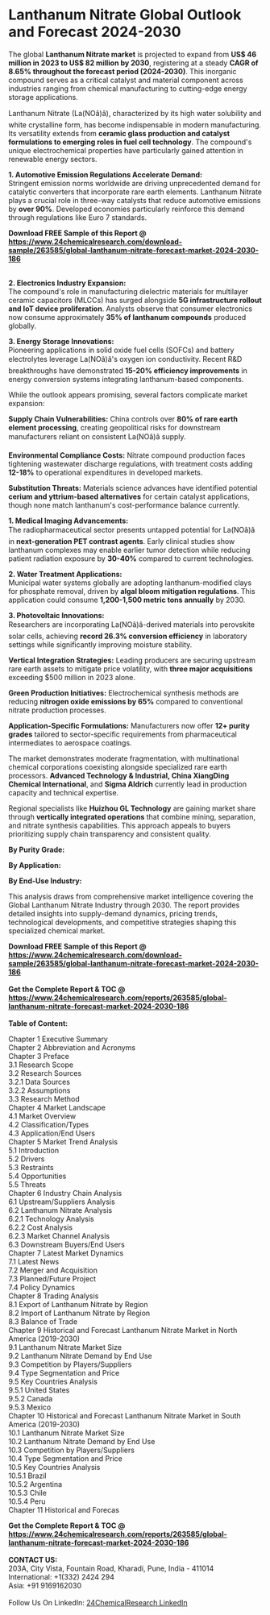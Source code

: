 <h1>Lanthanum Nitrate Global Outlook and Forecast 2024-2030</h1><p>The global <strong>Lanthanum Nitrate market</strong> is projected to expand from <strong>US$ 46 million in 2023 to US$ 82 million by 2030</strong>, registering at a steady <strong>CAGR of 8.65% throughout the forecast period (2024-2030)</strong>. This inorganic compound serves as a critical catalyst and material component across industries ranging from chemical manufacturing to cutting-edge energy storage applications.</p><p>Lanthanum Nitrate (La(NOâ)â), characterized by its high water solubility and white crystalline form, has become indispensable in modern manufacturing. Its versatility extends from <strong>ceramic glass production and catalyst formulations to emerging roles in fuel cell technology</strong>. The compound's unique electrochemical properties have particularly gained attention in renewable energy sectors.</p><p><strong>1. Automotive Emission Regulations Accelerate Demand:</strong><br>
Stringent emission norms worldwide are driving unprecedented demand for catalytic converters that incorporate rare earth elements. Lanthanum Nitrate plays a crucial role in three-way catalysts that reduce automotive emissions by <strong>over 90%</strong>. Developed economies particularly reinforce this demand through regulations like Euro 7 standards.</p><div><b>Download FREE Sample of this Report @ 
            <a href="https://www.24chemicalresearch.com/download-sample/263585/global-lanthanum-nitrate-forecast-market-2024-2030-186">
            https://www.24chemicalresearch.com/download-sample/263585/global-lanthanum-nitrate-forecast-market-2024-2030-186</a></b></div><br><p><strong>2. Electronics Industry Expansion:</strong><br>
The compound's role in manufacturing dielectric materials for multilayer ceramic capacitors (MLCCs) has surged alongside <strong>5G infrastructure rollout and IoT device proliferation</strong>. Analysts observe that consumer electronics now consume approximately <strong>35% of lanthanum compounds</strong> produced globally.</p><p><strong>3. Energy Storage Innovations:</strong><br>
Pioneering applications in solid oxide fuel cells (SOFCs) and battery electrolytes leverage La(NOâ)â's oxygen ion conductivity. Recent R&amp;D breakthroughs have demonstrated <strong>15-20% efficiency improvements</strong> in energy conversion systems integrating lanthanum-based components.</p><p>While the outlook appears promising, several factors complicate market expansion:</p><p><strong>Supply Chain Vulnerabilities:</strong> China controls over <strong>80% of rare earth element processing</strong>, creating geopolitical risks for downstream manufacturers reliant on consistent La(NOâ)â supply.</p><p><strong>Environmental Compliance Costs:</strong> Nitrate compound production faces tightening wastewater discharge regulations, with treatment costs adding <strong>12-18%</strong> to operational expenditures in developed markets.</p><p><strong>Substitution Threats:</strong> Materials science advances have identified potential <strong>cerium and yttrium-based alternatives</strong> for certain catalyst applications, though none match lanthanum's cost-performance balance currently.</p><p><strong>1. Medical Imaging Advancements:</strong><br>
The radiopharmaceutical sector presents untapped potential for La(NOâ)â in <strong>next-generation PET contrast agents</strong>. Early clinical studies show lanthanum complexes may enable earlier tumor detection while reducing patient radiation exposure by <strong>30-40%</strong> compared to current technologies.</p><p><strong>2. Water Treatment Applications:</strong><br>
Municipal water systems globally are adopting lanthanum-modified clays for phosphate removal, driven by <strong>algal bloom mitigation regulations</strong>. This application could consume <strong>1,200-1,500 metric tons annually</strong> by 2030.</p><p><strong>3. Photovoltaic Innovations:</strong><br>
Researchers are incorporating La(NOâ)â-derived materials into perovskite solar cells, achieving <strong>record 26.3% conversion efficiency</strong> in laboratory settings while significantly improving moisture stability.</p><p><strong>Vertical Integration Strategies:</strong> Leading producers are securing upstream rare earth assets to mitigate price volatility, with <strong>three major acquisitions</strong> exceeding $500 million in 2023 alone.</p><p><strong>Green Production Initiatives:</strong> Electrochemical synthesis methods are reducing <strong>nitrogen oxide emissions by 65%</strong> compared to conventional nitrate production processes.</p><p><strong>Application-Specific Formulations:</strong> Manufacturers now offer <strong>12+ purity grades</strong> tailored to sector-specific requirements from pharmaceutical intermediates to aerospace coatings.</p><p>The market demonstrates moderate fragmentation, with multinational chemical corporations coexisting alongside specialized rare earth processors. <strong>Advanced Technology &amp; Industrial, China XiangDing Chemical International</strong>, and <strong>Sigma Aldrich</strong> currently lead in production capacity and technical expertise.</p><p>Regional specialists like <strong>Huizhou GL Technology</strong> are gaining market share through <strong>vertically integrated operations</strong> that combine mining, separation, and nitrate synthesis capabilities. This approach appeals to buyers prioritizing supply chain transparency and consistent quality.</p><p><strong>By Purity Grade:</strong></p><p><strong>By Application:</strong></p><p><strong>By End-Use Industry:</strong></p><p>This analysis draws from comprehensive market intelligence covering the Global Lanthanum Nitrate Industry through 2030. The report provides detailed insights into supply-demand dynamics, pricing trends, technological developments, and competitive strategies shaping this specialized chemical market.</p><div><b>Download FREE Sample of this Report @ 
            <a href="https://www.24chemicalresearch.com/download-sample/263585/global-lanthanum-nitrate-forecast-market-2024-2030-186">
            https://www.24chemicalresearch.com/download-sample/263585/global-lanthanum-nitrate-forecast-market-2024-2030-186</a></b></div><br><div><b>Get the Complete Report & TOC @ 
            <a href="https://www.24chemicalresearch.com/reports/263585/global-lanthanum-nitrate-forecast-market-2024-2030-186">
            https://www.24chemicalresearch.com/reports/263585/global-lanthanum-nitrate-forecast-market-2024-2030-186</a></b></div><br>
            <b>Table of Content:</b><p>Chapter 1 Executive Summary<br />
Chapter 2 Abbreviation and Acronyms<br />
Chapter 3 Preface<br />
3.1 Research Scope<br />
3.2 Research Sources<br />
3.2.1 Data Sources<br />
3.2.2 Assumptions<br />
3.3 Research Method<br />
Chapter 4 Market Landscape<br />
4.1 Market Overview<br />
4.2 Classification/Types<br />
4.3 Application/End Users<br />
Chapter 5 Market Trend Analysis<br />
5.1 Introduction<br />
5.2 Drivers<br />
5.3 Restraints<br />
5.4 Opportunities<br />
5.5 Threats<br />
Chapter 6 Industry Chain Analysis<br />
6.1 Upstream/Suppliers Analysis<br />
6.2 Lanthanum Nitrate Analysis<br />
6.2.1 Technology Analysis<br />
6.2.2 Cost Analysis<br />
6.2.3 Market Channel Analysis<br />
6.3 Downstream Buyers/End Users<br />
Chapter 7 Latest Market Dynamics<br />
7.1 Latest News<br />
7.2 Merger and Acquisition<br />
7.3 Planned/Future Project<br />
7.4 Policy Dynamics<br />
Chapter 8 Trading Analysis<br />
8.1 Export of Lanthanum Nitrate by Region<br />
8.2 Import of Lanthanum Nitrate by Region<br />
8.3 Balance of Trade<br />
Chapter 9 Historical and Forecast Lanthanum Nitrate Market in North America (2019-2030)<br />
9.1 Lanthanum Nitrate Market Size<br />
9.2 Lanthanum Nitrate Demand by End Use<br />
9.3 Competition by Players/Suppliers<br />
9.4 Type Segmentation and Price<br />
9.5 Key Countries Analysis<br />
9.5.1 United States<br />
9.5.2 Canada<br />
9.5.3 Mexico<br />
Chapter 10 Historical and Forecast Lanthanum Nitrate Market in South America (2019-2030)<br />
10.1 Lanthanum Nitrate Market Size<br />
10.2 Lanthanum Nitrate Demand by End Use<br />
10.3 Competition by Players/Suppliers<br />
10.4 Type Segmentation and Price<br />
10.5 Key Countries Analysis<br />
10.5.1 Brazil<br />
10.5.2 Argentina<br />
10.5.3 Chile<br />
10.5.4 Peru<br />
Chapter 11 Historical and Forecas</p><div><b>Get the Complete Report & TOC @ 
            <a href="https://www.24chemicalresearch.com/reports/263585/global-lanthanum-nitrate-forecast-market-2024-2030-186">
            https://www.24chemicalresearch.com/reports/263585/global-lanthanum-nitrate-forecast-market-2024-2030-186</a></b></div><br><b>CONTACT US:</b><br>
            203A, City Vista, Fountain Road, Kharadi, Pune, India - 411014<br>
            International: +1(332) 2424 294<br>
            Asia: +91 9169162030 <br><br>
            Follow Us On LinkedIn: <a href="https://www.linkedin.com/company/24chemicalresearch/">24ChemicalResearch LinkedIn</a>